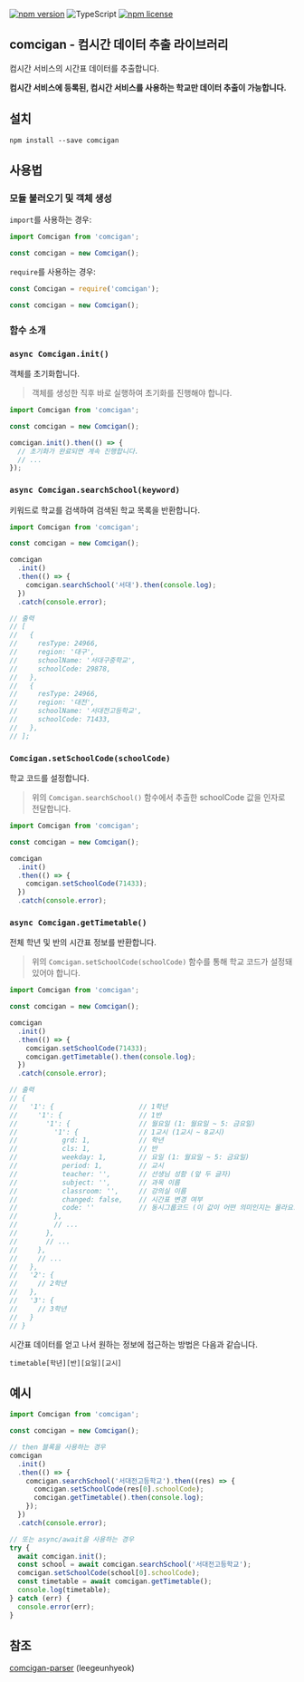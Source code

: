 [![npm version](https://badge.fury.io/js/comcigan.svg)](https://badge.fury.io/js/comcigan)
![TypeScript](https://shields.io/badge/TypeScript-3178C6?logo=TypeScript&logoColor=FFF)
[![npm license](https://img.shields.io/npm/l/comcigan)](LICENSE)

## comcigan - 컴시간 데이터 추출 라이브러리

컴시간 서비스의 시간표 데이터를 추출합니다.

**컴시간 서비스에 등록된, 컴시간 서비스를 사용하는 학교만 데이터 추출이 가능합니다.**

## 설치

```
npm install --save comcigan
```

## 사용법

### 모듈 불러오기 및 객체 생성

`import`를 사용하는 경우:

```typescript
import Comcigan from 'comcigan';

const comcigan = new Comcigan();
```

`require`를 사용하는 경우:

```typescript
const Comcigan = require('comcigan');

const comcigan = new Comcigan();
```

### 함수 소개

### `async Comcigan.init()`

객체를 초기화합니다.

> 객체를 생성한 직후 바로 실행하여 초기화를 진행해야 합니다.

```typescript
import Comcigan from 'comcigan';

const comcigan = new Comcigan();

comcigan.init().then(() => {
  // 초기화가 완료되면 계속 진행합니다.
  // ...
});
```

### `async Comcigan.searchSchool(keyword)`

키워드로 학교를 검색하여 검색된 학교 목록을 반환합니다.

```typescript
import Comcigan from 'comcigan';

const comcigan = new Comcigan();

comcigan
  .init()
  .then(() => {
    comcigan.searchSchool('서대').then(console.log);
  })
  .catch(console.error);

// 출력
// [
//   {
//     resType: 24966,
//     region: '대구',
//     schoolName: '서대구중학교',
//     schoolCode: 29878,
//   },
//   {
//     resType: 24966,
//     region: '대전',
//     schoolName: '서대전고등학교',
//     schoolCode: 71433,
//   },
// ];
```

### `Comcigan.setSchoolCode(schoolCode)`

학교 코드를 설정합니다.

> 위의 `Comcigan.searchSchool()` 함수에서 추출한 schoolCode 값을 인자로 전달합니다.

```typescript
import Comcigan from 'comcigan';

const comcigan = new Comcigan();

comcigan
  .init()
  .then(() => {
    comcigan.setSchoolCode(71433);
  })
  .catch(console.error);
```

### `async Comcigan.getTimetable()`

전체 학년 및 반의 시간표 정보를 반환합니다.

> 위의 `Comcigan.setSchoolCode(schoolCode)` 함수를 통해 학교 코드가 설정돼 있어야 합니다.

```typescript
import Comcigan from 'comcigan';

const comcigan = new Comcigan();

comcigan
  .init()
  .then(() => {
    comcigan.setSchoolCode(71433);
    comcigan.getTimetable().then(console.log);
  })
  .catch(console.error);

// 출력
// {
//   '1': {                     // 1학년
//     '1': {                   // 1반
//       '1': {                 // 월요일 (1: 월요일 ~ 5: 금요일)
//         '1': {               // 1교시 (1교시 ~ 8교시)
//           grd: 1,            // 학년
//           cls: 1,            // 반
//           weekday: 1,        // 요일 (1: 월요일 ~ 5: 금요일)
//           period: 1,         // 교시
//           teacher: '',       // 선생님 성함 (앞 두 글자)
//           subject: '',       // 과목 이름
//           classroom: '',     // 강의실 이름
//           changed: false,    // 시간표 변경 여부
//           code: ''           // 동시그룹코드 (이 값이 어떤 의미인지는 몰라요. 필요하면 쓰세요.)
//         },
//         // ...
//       },
//       // ...
//     },
//     // ...
//   },
//   '2': {
//     // 2학년
//   },
//   '3': {
//     // 3학년
//   }
// }
```

시간표 데이터를 얻고 나서 원하는 정보에 접근하는 방법은 다음과 같습니다.

`timetable[학년][반][요일][교시]`

## 예시

```typescript
import Comcigan from 'comcigan';

const comcigan = new Comcigan();

// then 블록을 사용하는 경우
comcigan
  .init()
  .then(() => {
    comcigan.searchSchool('서대전고등학교').then((res) => {
      comcigan.setSchoolCode(res[0].schoolCode);
      comcigan.getTimetable().then(console.log);
    });
  })
  .catch(console.error);

// 또는 async/await을 사용하는 경우
try {
  await comcigan.init();
  const school = await comcigan.searchSchool('서대전고등학교');
  comcigan.setSchoolCode(school[0].schoolCode);
  const timetable = await comcigan.getTimetable();
  console.log(timetable);
} catch (err) {
  console.error(err);
}
```

## 참조

[comcigan-parser](https://github.com/leegeunhyeok/comcigan-parser) (leegeunhyeok)
